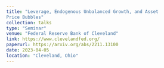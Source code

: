 ```yaml
---
title: "Leverage, Endogenous Unbalanced Growth, and Asset
Price Bubbles"
collection: talks
type: "Seminar"
venue: "Federal Reserve Bank of Cleveland"
link: https://www.clevelandfed.org/
paperurl: https://arxiv.org/abs/2211.13100
date: 2023-04-05
location: "Cleveland, Ohio"
---
```

